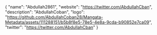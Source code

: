 {
  "name": "Abdullah2861",
  "website": "https://twitter.com/AbdullahCban",
  "description": "AbdullahCoban",
  "logo": "https://github.com/AbdullahCoban28/Mangata-Metadata/assets/111288151/b5b8f8e5-78e5-4e8a-9cda-b90852e7ca09",
  "twitter": "https://twitter.com/AbdullahCban"
}



